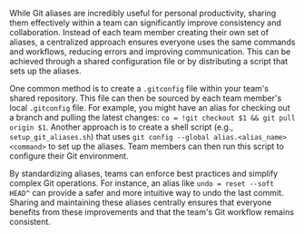 While Git aliases are incredibly useful for personal productivity, sharing them effectively within a team can significantly improve consistency and collaboration. Instead of each team member creating their own set of aliases, a centralized approach ensures everyone uses the same commands and workflows, reducing errors and improving communication. This can be achieved through a shared configuration file or by distributing a script that sets up the aliases.

One common method is to create a `.gitconfig` file within your team's shared repository. This file can then be sourced by each team member's local `.gitconfig` file. For example, you might have an alias for checking out a branch and pulling the latest changes: `co = !git checkout $1 && git pull origin $1`. Another approach is to create a shell script (e.g., `setup_git_aliases.sh`) that uses `git config --global alias.<alias_name> <command>` to set up the aliases. Team members can then run this script to configure their Git environment.

By standardizing aliases, teams can enforce best practices and simplify complex Git operations. For instance, an alias like `undo = reset --soft HEAD^` can provide a safer and more intuitive way to undo the last commit. Sharing and maintaining these aliases centrally ensures that everyone benefits from these improvements and that the team's Git workflow remains consistent.